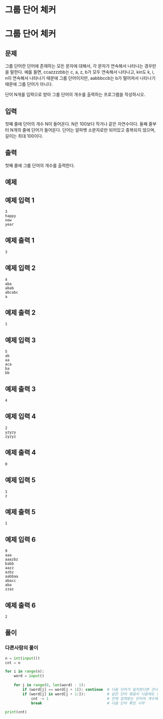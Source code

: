 # **그룹 단어 체커**

# **그룹 단어 체커**

## 문제

그룹 단어란 단어에 존재하는 모든 문자에 대해서, 각 문자가 연속해서 나타나는 경우만을 말한다. 예를 들면, ccazzzzbb는 c, a, z, b가 모두 연속해서 나타나고, kin도 k, i, n이 연속해서 나타나기 때문에 그룹 단어이지만, aabbbccb는 b가 떨어져서 나타나기 때문에 그룹 단어가 아니다.

단어 N개를 입력으로 받아 그룹 단어의 개수를 출력하는 프로그램을 작성하시오.

## 입력

첫째 줄에 단어의 개수 N이 들어온다. N은 100보다 작거나 같은 자연수이다. 둘째 줄부터 N개의 줄에 단어가 들어온다. 단어는 알파벳 소문자로만 되어있고 중복되지 않으며, 길이는 최대 100이다.

## 출력

첫째 줄에 그룹 단어의 개수를 출력한다.

## 예제

## 예제 입력 1

```
3
happy
new
year

```

## 예제 출력 1

```
3
```

## 예제 입력 2

```
4
aba
abab
abcabc
a

```

## 예제 출력 2

```
1

```

## 예제 입력 3

```
5
ab
aa
aca
ba
bb

```

## 예제 출력 3

```
4

```

## 예제 입력 4

```
2
yzyzy
zyzyz

```

## 예제 출력 4

```
0

```

## 예제 입력 5

```
1
z

```

## 예제 출력 5

```
1

```

## 예제 입력 6

```
9
aaa
aaazbz
babb
aazz
azbz
aabbaa
abacc
aba
zzaz

```

## 예제 출력 6

```
2
```

## 풀이

### 다른사람의 풀이
``` python
n = int(input())
cnt = n

for i in range(n):
    word = input()
    
    for j in range(0, len(word) - 1):
        if (word[j] == word[j + 1]): continue  # 다음 단어가 일치한다면 건너뜀 (무시)
        if (word[j] in word[j + 1:]):          # 같은 단어 묶음이 다음에도 또 나온다면
            cnt -= 1                           # 전체 입력받는 단어의 개수에서 하나를 빼고
            break                              # 다음 단어 확인 시작
            
print(cnt)
```